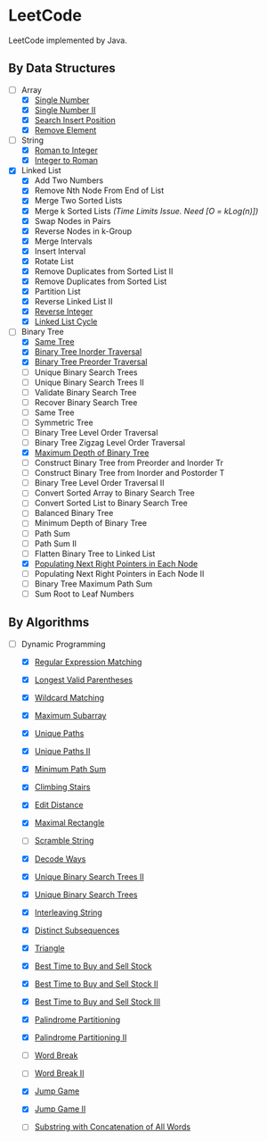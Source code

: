 # LeetCode

LeetCode implemented by Java.

## By Data Structures
- [ ] Array
	- [x] [Single Number](./arrays/Single_Number.md)
	- [x] [Single Number II](./arrays/Single_Number_II.md)
	- [x] [Search Insert Position](./arrays/Search_Insert_Position.md)
	- [x] [Remove Element](./arrays/Remove_Element.md)

- [ ] String
	- [x] [Roman to Integer](./strings/Roman_to_Integer.md)
	- [x] [Integer to Roman](./string/Integer_to_Roman.md)

- [x] Linked List
	- [x] Add Two Numbers
	- [x] Remove Nth Node From End of List
	- [x] Merge Two Sorted Lists
	- [x] Merge k Sorted Lists *_(Time Limits Issue. Need [O = kLog(n)])_*
	- [x] Swap Nodes in Pairs
	- [x] Reverse Nodes in k-Group
	- [x] Merge Intervals
	- [x] Insert Interval
	- [x] Rotate List
	- [x] Remove Duplicates from Sorted List II
	- [x] Remove Duplicates from Sorted List
	- [x] Partition List
	- [x] Reverse Linked List II
	- [x] [Reverse Integer](./linkedlist/Reverse_Integer.md)
	- [x] [Linked List Cycle](./linkedlist/Linked_List_Cycle.md)
- [ ] Binary Tree
	- [x] [Same Tree](./tree/Same_Tree.md)
	- [x] [Binary Tree Inorder Traversal](./tree/Binary_Tree_Inorder_Traversal.md)
	- [x] [Binary Tree Preorder Traversal](./tree/Binary_Tree_Preorder_Traversal.md)
	- [ ] Unique Binary Search Trees
	- [ ] Unique Binary Search Trees II
	- [ ] Validate Binary Search Tree
	- [ ] Recover Binary Search Tree
	- [ ] Same Tree
	- [ ] Symmetric Tree
	- [ ] Binary Tree Level Order Traversal
	- [ ] Binary Tree Zigzag Level Order Traversal
	- [x] [Maximum Depth of Binary Tree](./tree/Maximum_Depth_of_Binary_Tree.md)
	- [ ] Construct Binary Tree from Preorder and Inorder Tr
	- [ ] Construct Binary Tree from Inorder and Postorder T
	- [ ] Binary Tree Level Order Traversal II
	- [ ] Convert Sorted Array to Binary Search Tree
	- [ ] Convert Sorted List to Binary Search Tree
	- [ ] Balanced Binary Tree
	- [ ] Minimum Depth of Binary Tree
	- [ ] Path Sum
	- [ ] Path Sum II
	- [ ] Flatten Binary Tree to Linked List
	- [x] [Populating Next Right Pointers in Each Node](./tree/Populating_Next_Right_Pointers_in_Each_Node.md)
	- [ ] Populating Next Right Pointers in Each Node II
	- [ ] Binary Tree Maximum Path Sum
	- [ ] Sum Root to Leaf Numbers

## By Algorithms
- [ ] Dynamic Programming
	- [x] [Regular Expression Matching](./DP/Regular_Expression_Matching.md)
	- [x] [Longest Valid Parentheses](./DP/Longest_Valid_Parentheses.md)
	- [x] [Wildcard Matching](./DP/Wildcard_Matching.md)
	- [x] [Maximum Subarray](./DP/Maximum_Subarray.md)
	- [x] [Unique Paths](./DP/Unique_Paths.md)
	- [x] [Unique Paths II](./DP/Unique_Paths_II.md)
	- [x] [Minimum Path Sum](./DP/Minimum_Path_Sum.md)
	- [x] [Climbing Stairs](./DP/Climbing_Stairs.md)
	- [x] [Edit Distance](./DP/Edit_Distance.md)
	- [x] [Maximal Rectangle](./DP/Maximal_Rectangle.md)
	- [ ] [Scramble String](./DP/Scramble_String.md)
	- [x] [Decode Ways](./DP/Decode_Ways.md)
	- [x] [Unique Binary Search Trees II](./DP/Unique_Binary_Search_Trees_II.md)
	- [x] [Unique Binary Search Trees](./DP/Unique_Binary_Search_Trees.md)
	- [x] [Interleaving String](./DP/Interleaving_String.md)
	- [x] [Distinct Subsequences](./DP/Distinct_Subsequences.md)
	- [x] [Triangle](./DP/Triangle.md)
	- [x] [Best Time to Buy and Sell Stock](./DP/Best_Time_to_Buy_and_Sell_Stock.md)
	- [x] [Best Time to Buy and Sell Stock II](./DP/Best_Time_to_Buy_and_Sell_Stock_II.md)
	- [x] [Best Time to Buy and Sell Stock III](./DP/Best_Time_to_Buy_and_Sell_Stock_III.md)
	- [x] [Palindrome Partitioning](./DP/Palindrome_Partition.md)
	- [x] [Palindrome Partitioning II](./DP/Palindrome_Partition_II.md)
	- [ ] [Word Break](./DP/Word_Break.md)
	- [ ] [Word Break II](./DP/Word_Break_II.md)
	- [x] [Jump Game](./DP/Jump_Game.md)
	- [x] [Jump Game II](./DP/Jump_Game_II.md)
	- [ ] [Substring with Concatenation of All Words](./DP/Substring_with_Concatenation_of_All_Words.md)

